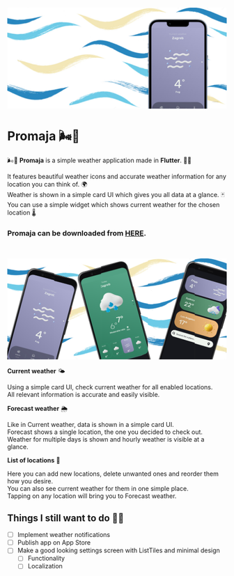 ![Header](https://raw.githubusercontent.com/jokilic/promaja/main/screenshots/header-wide.png)

# Promaja 🌬️🍃

🌬️🍃 **Promaja** is a simple weather application made in **Flutter**. 👨‍💻

It features beautiful weather icons and accurate weather information for any location you can think of. 🌍\
Weather is shown in a simple card UI which gives you all data at a glance. 🃏\
You can use a simple widget which shows current weather for the chosen location 🌡️

### Promaja can be downloaded from [HERE](https://play.google.com/store/apps/details?id=com.josipkilic.promaja).
&nbsp;

![Multi](https://raw.githubusercontent.com/jokilic/promaja/main/screenshots/multi.png)

**Current weather** 🌤️

Using a simple card UI, check current weather for all enabled locations.\
All relevant information is accurate and easily visible.


**Forecast weather** 🌦️

Like in Current weather, data is shown in a simple card UI.\
Forecast shows a single location, the one you decided to check out.\
Weather for multiple days is shown and hourly weather is visible at a glance.

**List of locations** 📍

Here you can add new locations, delete unwanted ones and reorder them how you desire.\
You can also see current weather for them in one simple place.\
Tapping on any location will bring you to Forecast weather.

## Things I still want to do 👷‍♂️

- [ ] Implement weather notifications
- [ ] Publish app on App Store
- [ ] Make a good looking settings screen with ListTiles and minimal design
    - [ ] Functionality
    - [ ] Localization
